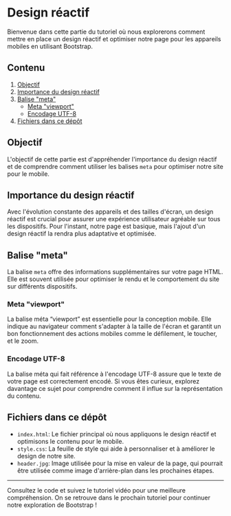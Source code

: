 # Design réactif

Bienvenue dans cette partie du tutoriel où nous explorerons comment mettre en place un design réactif et optimiser notre page pour les appareils mobiles en utilisant Bootstrap.

## Contenu

1. [Objectif](#objectif)
2. [Importance du design réactif](#importance-du-design-réactif)
3. [Balise "meta"](#balise-meta)
   - [Meta "viewport"](#meta-viewport)
   - [Encodage UTF-8](#encodage-utf-8)
4. [Fichiers dans ce dépôt](#fichiers-dans-ce-dépôt)

## Objectif

L'objectif de cette partie est d'appréhender l'importance du design réactif et de comprendre comment utiliser les balises ```meta``` pour optimiser notre site pour le mobile.

## Importance du design réactif

Avec l'évolution constante des appareils et des tailles d'écran, un design réactif est crucial pour assurer une expérience utilisateur agréable sur tous les dispositifs. Pour l'instant, notre page est basique, mais l'ajout d'un design réactif la rendra plus adaptative et optimisée.

## Balise "meta"

La balise ```meta``` offre des informations supplémentaires sur votre page HTML. Elle est souvent utilisée pour optimiser le rendu et le comportement du site sur différents dispositifs.

### Meta "viewport"

La balise méta “viewport” est essentielle pour la conception mobile. Elle indique au navigateur comment s'adapter à la taille de l'écran et garantit un bon fonctionnement des actions mobiles comme le défilement, le toucher, et le zoom.

### Encodage UTF-8

La balise méta qui fait référence à l'encodage UTF-8 assure que le texte de votre page est correctement encodé. Si vous êtes curieux, explorez davantage ce sujet pour comprendre comment il influe sur la représentation du contenu.

## Fichiers dans ce dépôt

- `index.html`: Le fichier principal où nous appliquons le design réactif et optimisons le contenu pour le mobile.
- `style.css`: La feuille de style qui aide à personnaliser et à améliorer le design de notre site.
- `header.jpg`: Image utilisée pour la mise en valeur de la page, qui pourrait être utilisée comme image d'arrière-plan dans les prochaines étapes.

---

Consultez le code et suivez le tutoriel vidéo pour une meilleure compréhension. On se retrouve dans le prochain tutoriel pour continuer notre exploration de Bootstrap !

